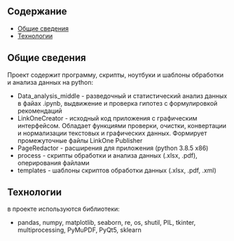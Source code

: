 ## Содержание
* [Общие сведения](#общие-сведения)
* [Технологии](#технологии)

## Общие сведения
Проект содержит программу, скрипты, ноутбуки и шаблоны обработки и анализа данных на python:
* Data_analysis_middle - разведочный и статистический анализ данных в файах .ipynb, выдвижение и проверка гипотез с формулировкой рекомендаций
* LinkOneCreator - исходный код приложения c графическим интерфейсом. Обладает функциями проверки, очистки, конвертации и нормализации текстовых и графических данных.
Формирует промежуточные файлы LinkOne Publisher
* PageRedactor - расширения для приложения (python 3.8.5 x86)
* process - скрипты обработки и анализа данных (.xlsx, .pdf), оперирования файлами
* templates - шаблоны скриптов обработки данных (.xlsx, .pdf, .xml)
	
## Технологии
в проекте используются библиотеки:
* pandas, numpy, matplotlib, seaborn, re, os, shutil, PIL, tkinter, multiprocessing, PyMuPDF, PyQt5, sklearn
	
